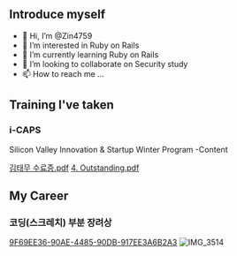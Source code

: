 ## Introduce myself
- 👋 Hi, I’m @Zin4759
- 👀 I’m interested in Ruby on Rails
- 🌱 I’m currently learning Ruby on Rails
- 💞️ I’m looking to collaborate on Security study
- 📫 How to reach me ...


## Training I've taken
### i-CAPS
 Silicon Valley Innovation & Startup Winter Program
 -Content

[김태무 수료증.pdf](https://github.com/Zin4759/Zin4759/files/11718260/default.pdf)
[4. Outstanding.pdf](https://github.com/Zin4759/Zin4759/files/11718261/4.Outstanding.pdf)

## My Career

### 코딩(스크레치) 부분 장려상
[9F69EE36-90AE-4485-90DB-917EE3A6B2A3](https://github.com/Zin4759/Zin4759/assets/74270202/dd859952-3ae2-460c-a58e-439efcacdb78)
![IMG_3514](https://github.com/Zin4759/Zin4759/assets/74270202/183de468-5618-491b-adb8-a41380915df1)


<!---
Zin4759/Zin4759 is a ✨ special ✨ repository because its `README.md` (this file) appears on your GitHub profile.
You can click the Preview link to take a look at your changes.
--->
